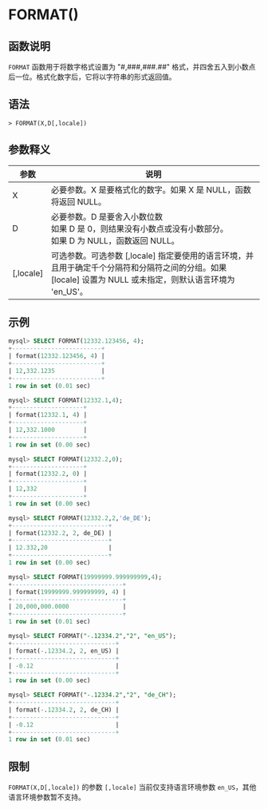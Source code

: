 # **FORMAT()**

## **函数说明**

`FORMAT` 函数用于将数字格式设置为 "#,###,###.##" 格式，并四舍五入到小数点后一位。格式化数字后，它将以字符串的形式返回值。

## **语法**

```
> FORMAT(X,D[,locale])
```

## **参数释义**

|  参数   | 说明  |
|  ----  | ----  |
| X | 必要参数。X 是要格式化的数字。如果 X 是 NULL，函数将返回 NULL。|
| D | 必要参数。D 是要舍入小数位数 <br>如果 D 是 0，则结果没有小数点或没有小数部分。 <br>如果 D 为 NULL，函数返回 NULL。|
| [,locale] | 可选参数。可选参数 [,locale] 指定要使用的语言环境，并且用于确定千个分隔符和分隔符之间的分组。如果 [locale] 设置为 NULL 或未指定，则默认语言环境为 'en_US'。 |

## **示例**

```SQL
mysql> SELECT FORMAT(12332.123456, 4);
+-------------------------+
| format(12332.123456, 4) |
+-------------------------+
| 12,332.1235             |
+-------------------------+
1 row in set (0.01 sec)

mysql> SELECT FORMAT(12332.1,4);
+--------------------+
| format(12332.1, 4) |
+--------------------+
| 12,332.1000        |
+--------------------+
1 row in set (0.00 sec)

mysql> SELECT FORMAT(12332.2,0);
+--------------------+
| format(12332.2, 0) |
+--------------------+
| 12,332             |
+--------------------+
1 row in set (0.00 sec)

mysql> SELECT FORMAT(12332.2,2,'de_DE');
+---------------------------+
| format(12332.2, 2, de_DE) |
+---------------------------+
| 12.332,20                 |
+---------------------------+
1 row in set (0.00 sec)

mysql> SELECT FORMAT(19999999.999999999,4);
+-------------------------------+
| format(19999999.999999999, 4) |
+-------------------------------+
| 20,000,000.0000               |
+-------------------------------+
1 row in set (0.01 sec)

mysql> SELECT FORMAT("-.12334.2","2", "en_US");
+-----------------------------+
| format(-.12334.2, 2, en_US) |
+-----------------------------+
| -0.12                       |
+-----------------------------+
1 row in set (0.00 sec)

mysql> SELECT FORMAT("-.12334.2","2", "de_CH");
+-----------------------------+
| format(-.12334.2, 2, de_CH) |
+-----------------------------+
| -0.12                       |
+-----------------------------+
1 row in set (0.01 sec)
```

## **限制**

`FORMAT(X,D[,locale])` 的参数 `[,locale]` 当前仅支持语言环境参数 `en_US`，其他语言环境参数暂不支持。
